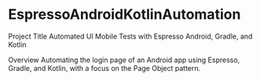 ﻿# EspressoAndroidKotlinAutomation

Project Title
Automated UI Mobile Tests with Espresso Android, Gradle, and Kotlin

Overview
Automating the login page of an Android app using Espresso, Gradle, and Kotlin, with a focus on the Page Object pattern.


